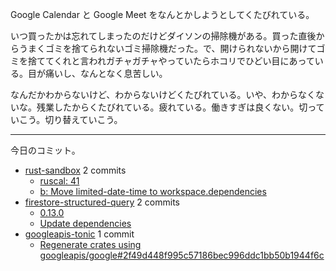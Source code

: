 Google Calendar と Google Meet をなんとかしようとしてくたびれている。

いつ買ったかは忘れてしまったのだけどダイソンの掃除機がある。買った直後からうまくゴミを捨てられないゴミ掃除機だった。で、開けられないから開けてゴミを捨ててくれと言われガチャガチャやっていたらホコリでひどい目にあっている。目が痛いし、なんとなく息苦しい。

なんだかわからないけど、わからないけどくたびれている。いや、わからなくないな。残業したからくたびれている。疲れている。働きすぎは良くない。切っていこう。切り替えていこう。

---

今日のコミット。

- [rust-sandbox](https://github.com/bouzuya/rust-sandbox) 2 commits
  - [ruscal: 41](https://github.com/bouzuya/rust-sandbox/commit/1e479a80bcfb32ac43edf6eba64decd314554818)
  - [b: Move limited-date-time to workspace.dependencies](https://github.com/bouzuya/rust-sandbox/commit/bdb66ad013c29c30c67f80edba238144fd930d9f)
- [firestore-structured-query](https://github.com/bouzuya/firestore-structured-query) 2 commits
  - [0.13.0](https://github.com/bouzuya/firestore-structured-query/commit/79e63df48d34f67c097bc59a8f777e9ac37b4b61)
  - [Update dependencies](https://github.com/bouzuya/firestore-structured-query/commit/93cd58060133b8d0c001879f76dcdf07f51116d6)
- [googleapis-tonic](https://github.com/bouzuya/googleapis-tonic) 1 commit
  - [Regenerate crates using googleapis/google#2f49d448f995c57186bec996ddc1bb50b1944f6c](https://github.com/bouzuya/googleapis-tonic/commit/2d30f4f2658c3a30d9bb3ce95f758e41c4716e5f)

